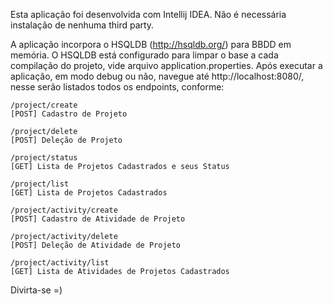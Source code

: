 Esta aplicação foi desenvolvida com Intellij IDEA. Não é necessária instalação de nenhuma third party.

A aplicação incorpora o HSQLDB (http://hsqldb.org/) para BBDD em memória. O HSQLDB está configurado para limpar o base a cada compilação do projeto, vide arquivo application.properties.
Após executar a aplicação, em modo debug ou não, navegue até http://localhost:8080/, nesse serão listados todos os endpoints, conforme:

    /project/create
    [POST] Cadastro de Projeto
    
    /project/delete
    [POST] Deleção de Projeto
    
    /project/status
    [GET] Lista de Projetos Cadastrados e seus Status
    
    /project/list
    [GET] Lista de Projetos Cadastrados
    
    /project/activity/create
    [POST] Cadastro de Atividade de Projeto
    
    /project/activity/delete
    [POST] Deleção de Atividade de Projeto
    
    /project/activity/list
    [GET] Lista de Atividades de Projetos Cadastrados
    

Divirta-se =)
